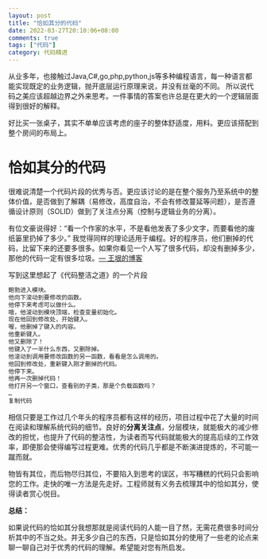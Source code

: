 ```yaml
---
layout: post
title: "恰如其分的代码"
date: 2022-03-27T20:10:06+08:00
comments: true
tags: ["代码"]
category: 代码精进
---
```


从业多年，也接触过Java,C#,go,php,python,js等多种编程语言，每一种语言都能实现既定的业务逻辑，抛开底层运行原理来说，并没有丝毫的不同。 所以说代码之美应该超越边界之外来思考。一件事情的答案也许总是在更大的一个逻辑层面得到很好的解释。

<!-- more -->

好比买一张桌子，其实不单单应该考虑的座子的整体舒适度，用料。更应该搭配到整个房间的布局上。

# 恰如其分的代码

很难说清楚一个代码片段的优秀与否。更应该讨论的是在整个服务乃至系统中的整体价值，是否做到了解耦（易修改，高度自治，不会有修改蔓延等问题），是否遵循设计原则（SOLID）做到了关注点分离（控制与逻辑业务的分离）。

有位文豪说得好：“看一个作家的水平，不是看他发表了多少文字，而要看他的废纸篓里扔掉了多少。” 我觉得同样的理论适用于编程。好的程序员，他们删掉的代码，比留下来的还要多很多。如果你看见一个人写了很多代码，却没有删掉多少，那他的代码一定有很多垃圾。[— 王垠的博客](https://link.juejin.cn?target=http%3A%2F%2Fwww.yinwang.org%2Fblog-cn%2F2015%2F11%2F21%2Fprogramming-philosophy)

写到这里想起了《代码整洁之道》的一个片段

```jsx
鲍勃进入模块。
他向下滚动到要修改的函数。
他停下来考虑可以做什么。
哦，他滚动到模块顶端，检查变量初始化。
现在他回到修改处，开始键入。
喔，他删掉了键入的内容。
他重新键入。
他又删除了！
他键入了一半什么东西，又删除掉。
他滚动到调用要修改函数的另一函数，看看是怎么调用的。
他回到修改处，重新键入刚才删掉的代码。
他停下来。
他再一次删掉代码！
他打开另一个窗口，查看别的子类，那是个负载函数吗？
…
复制代码
```

相信只要是工作过几个年头的程序员都有这样的经历，项目过程中花了大量的时间在阅读和理解系统代码的细节。良好的**分离关注点**，分层模块，就能极大的减少修改的担忧，也提升了代码的整洁性，为读者而写代码就能极大的提高后续的工作效率，即便那会使得编写过程更难。优秀的代码几乎都是不断演进提炼的，不可能一蹴而就。

物皆有其位，而后物尽归其位，不要陷入到思考的误区，书写糟糕的代码只会影响您的工作。走快的唯一方法是先走好。工程师就有义务去梳理其中的恰如其分，使得读者赏心悦目。

**总结：** 

如果说代码的恰如其分我想那就是阅读代码的人能一目了然，无需花费很多时间分析其中的不当之处。并无多少自己的东西，只是恰如其分的使用了一些老的论点来聊一聊自己对于优秀的代码的理解。希望能对您有所启发。